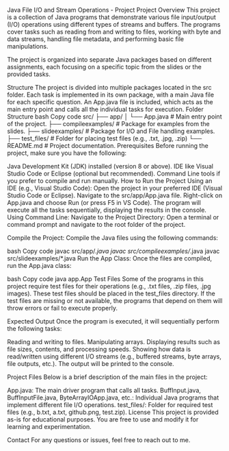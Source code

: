 Java File I/O and Stream Operations - Project
Project Overview
This project is a collection of Java programs that demonstrate various file input/output (I/O) operations using different types of streams and buffers. The programs cover tasks such as reading from and writing to files, working with byte and data streams, handling file metadata, and performing basic file manipulations.

The project is organized into separate Java packages based on different assignments, each focusing on a specific topic from the slides or the provided tasks.

Structure
The project is divided into multiple packages located in the src folder.
Each task is implemented in its own package, with a main Java file for each specific question.
An App.java file is included, which acts as the main entry point and calls all the individual tasks for execution.
Folder Structure
bash
Copy code
src/
 ├── app/
 │    └── App.java                  # Main entry point of the project.
 ├── compileexamples/               # Package for examples from the slides.
 ├── slideexamples/                 # Package for I/O and File handling examples.
 ├── test_files/                    # Folder for placing test files (e.g., .txt, .jpg, .zip)
 └── README.md                      # Project documentation.
Prerequisites
Before running the project, make sure you have the following:

Java Development Kit (JDK) installed (version 8 or above).
IDE like Visual Studio Code or Eclipse (optional but recommended).
Command Line tools if you prefer to compile and run manually.
How to Run the Project
Using an IDE (e.g., Visual Studio Code):
Open the project in your preferred IDE (Visual Studio Code or Eclipse).
Navigate to the src/app/App.java file.
Right-click on App.java and choose Run (or press F5 in VS Code).
The program will execute all the tasks sequentially, displaying the results in the console.
Using Command Line:
Navigate to the Project Directory: Open a terminal or command prompt and navigate to the root folder of the project.

Compile the Project: Compile the Java files using the following commands:

bash
Copy code
javac src/app/*.java
javac src/compileexamples/*.java
javac src/slideexamples/*.java
Run the App Class: Once the files are compiled, run the App.java class:

bash
Copy code
java app.App
Test Files
Some of the programs in this project require test files for their operations (e.g., .txt files, .zip files, .jpg images). These test files should be placed in the test_files directory. If the test files are missing or not available, the programs that depend on them will throw errors or fail to execute properly.

Expected Output
Once the program is executed, it will sequentially perform the following tasks:

Reading and writing to files.
Manipulating arrays.
Displaying results such as file sizes, contents, and processing speeds.
Showing how data is read/written using different I/O streams (e.g., buffered streams, byte arrays, file outputs, etc.).
The output will be printed to the console.

Project Files
Below is a brief description of the main files in the project:

App.java: The main driver program that calls all tasks.
BuffInput.java, BuffInputFile.java, ByteArrayIOApp.java, etc.: Individual Java programs that implement different file I/O operations.
test_files/: Folder for required test files (e.g., b.txt, a.txt, github.png, test.zip).
License
This project is provided as-is for educational purposes. You are free to use and modify it for learning and experimentation.

Contact
For any questions or issues, feel free to reach out to me.
